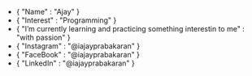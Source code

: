 - { "Name" : "Ajay" }
- { "Interest" : "Programming" }
- { "I’m currently learning and practicing something interestin to me" : "with passion" }
- { "Instagram" : "@iajayprabakaran" }
- { "FaceBook" : "@iajayprabakaran" }
- { "LinkedIn" : "@iajayprabakaran" }

<!---
ajay-02/ajay-02 is a ✨ special ✨ repository because its shows all the activities of ajay-02 profile.
You can view the coding which was done by the user ajay-02.
--->
